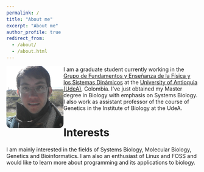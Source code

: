 ```yaml
---
permalink: /
title: "About me"
excerpt: "About me"
author_profile: true
redirect_from:
  - /about/
  - /about.html
---
```


<p><img src="/images/photo.png" alt="My photo" align="left"> I am a
graduate student currently working in the <a target="_blank"
href="https://fenfisdi.home.blog/">Grupo de Fundamentos y Enseñanza
de la Física y los Sistemas Dinámicos</a> at the <a target="_blank"
href="https://www.udea.edu.co"> University of Antioquia (UdeA)</a>,
Colombia. I've just obtained my Master degree in Biology with emphasis on
Systems Biology. I also work as assistant professor of the course of
Genetics in the Institute of Biology at the UdeA.</p>

# Interests

I am mainly interested in the fields of Systems Biology, Molecular Biology,
Genetics and Bioinformatics. I am also an enthusiast of Linux and FOSS and
would like to learn more about programming and its applications to biology.
